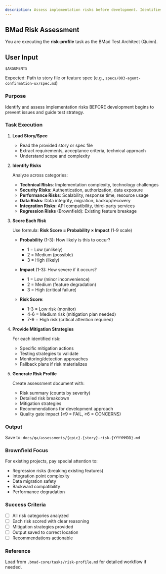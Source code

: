 ```yaml
---
description: Assess implementation risks before development. Identifies technical, security, performance, and integration risks with mitigation strategies.
---
```


## BMad Risk Assessment

You are executing the **risk-profile** task as the BMad Test Architect (Quinn).

## User Input

```text
$ARGUMENTS
```

Expected: Path to story file or feature spec (e.g., `specs/003-agent-confirmation-ux/spec.md`)

### Purpose
Identify and assess implementation risks BEFORE development begins to prevent issues and guide test strategy.

### Task Execution

1. **Load Story/Spec**
   - Read the provided story or spec file
   - Extract requirements, acceptance criteria, technical approach
   - Understand scope and complexity

2. **Identify Risks**

   Analyze across categories:

   - **Technical Risks**: Implementation complexity, technology challenges
   - **Security Risks**: Authentication, authorization, data exposure
   - **Performance Risks**: Scalability, response time, resource usage
   - **Data Risks**: Data integrity, migration, backup/recovery
   - **Integration Risks**: API compatibility, third-party services
   - **Regression Risks** (Brownfield): Existing feature breakage

3. **Score Each Risk**

   Use formula: **Risk Score = Probability × Impact** (1-9 scale)

   - **Probability** (1-3): How likely is this to occur?
     - 1 = Low (unlikely)
     - 2 = Medium (possible)
     - 3 = High (likely)

   - **Impact** (1-3): How severe if it occurs?
     - 1 = Low (minor inconvenience)
     - 2 = Medium (feature degradation)
     - 3 = High (critical failure)

   - **Risk Score**:
     - 1-3 = Low risk (monitor)
     - 4-6 = Medium risk (mitigation plan needed)
     - 7-9 = High risk (critical attention required)

4. **Provide Mitigation Strategies**

   For each identified risk:
   - Specific mitigation actions
   - Testing strategies to validate
   - Monitoring/detection approaches
   - Fallback plans if risk materializes

5. **Generate Risk Profile**

   Create assessment document with:
   - Risk summary (counts by severity)
   - Detailed risk breakdown
   - Mitigation strategies
   - Recommendations for development approach
   - Quality gate impact (≥9 = FAIL, ≥6 = CONCERNS)

### Output

Save to: `docs/qa/assessments/{epic}.{story}-risk-{YYYYMMDD}.md`

### Brownfield Focus

For existing projects, pay special attention to:
- Regression risks (breaking existing features)
- Integration point complexity
- Data migration safety
- Backward compatibility
- Performance degradation

### Success Criteria

- [ ] All risk categories analyzed
- [ ] Each risk scored with clear reasoning
- [ ] Mitigation strategies provided
- [ ] Output saved to correct location
- [ ] Recommendations actionable

### Reference

Load from `.bmad-core/tasks/risk-profile.md` for detailed workflow if needed.
